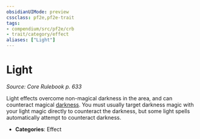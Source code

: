 ```yaml
---
obsidianUIMode: preview
cssclass: pf2e,pf2e-trait
tags:
- compendium/src/pf2e/crb
- trait/category/effect
aliases: ["Light"]
---
```

# Light  
*Source: Core Rulebook p. 633*  

Light effects overcome non-magical darkness in the area, and can counteract magical [darkness](darkness.md). You must usually target darkness magic with your light magic directly to counteract the darkness, but some light spells automatically attempt to counteract darkness.

- **Categories**: Effect